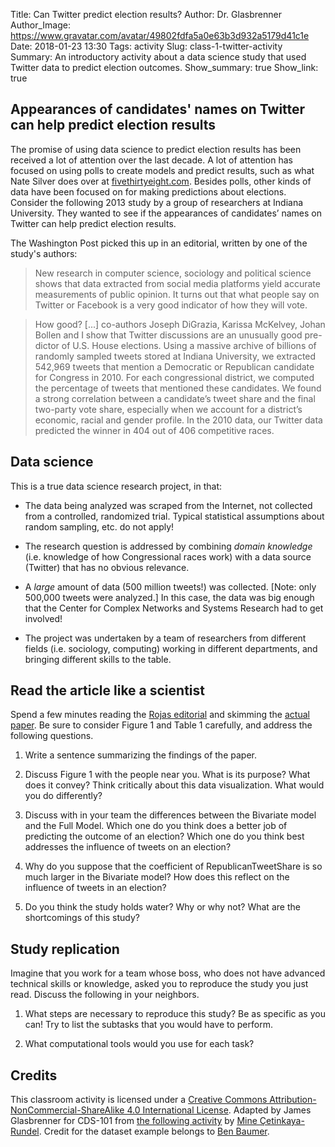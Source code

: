 Title: Can Twitter predict election results?
Author: Dr. Glasbrenner
Author_Image: https://www.gravatar.com/avatar/49802fdfa5a0e63b3d932a5179d41c1e
Date: 2018-01-23 13:30
Tags: activity
Slug: class-1-twitter-activity
Summary: An introductory activity about a data science study that used Twitter data to predict election outcomes.
Show_summary: true
Show_link: true

## Appearances of candidates' names on Twitter can help predict election results

The promise of using data science to predict election results has been received a lot of attention over the last decade.
A lot of attention has focused on using polls to create models and predict results, such as what Nate Silver does over at [fivethirtyeight.com][538].
Besides polls, other kinds of data have been focused on for making predictions about elections.
Consider the following 2013 study by a group of researchers at Indiana University.
They wanted to see if the appearances of candidates’ names on Twitter can help predict election results.

The Washington Post picked this up in an editorial, written by one of the study's authors:

> New research in computer science, sociology and political science shows that data extracted from social media platforms yield accurate measurements of public opinion.
> It turns out that what people say on Twitter or Facebook is a very good indicator of how they will vote.
 
> How good?
> [...]
> co-authors Joseph DiGrazia, Karissa McKelvey, Johan Bollen and I show that Twitter discussions are an unusually good pre- dictor of U.S. House elections.
> Using a massive archive of billions of randomly sampled tweets stored at Indiana University, we extracted 542,969 tweets that mention a Democratic or Republican candidate for Congress in 2010.
> For each congressional district, we computed the percentage of tweets that mentioned these candidates.
> We found a strong correlation between a candidate’s tweet share and the final two-party vote share, especially when we account for a district’s economic, racial and gender profile.
> In the 2010 data, our Twitter data predicted the winner in 404 out of 406 competitive races.

## Data science

This is a true data science research project, in that:

*   The data being analyzed was scraped from the Internet, not collected from a controlled, randomized trial.
    Typical statistical assumptions about random sampling, etc. do not apply!

*   The research question is addressed by combining *domain knowledge* (i.e. knowledge of how Congressional races work) with a data source (Twitter) that has no obvious relevance.

*   A *large* amount of data (500 million tweets!) was collected.
    [Note: only 500,000 tweets were analyzed.]
    In this case, the data was big enough that the Center for Complex Networks and Systems Research had to get involved!

*   The project was undertaken by a team of researchers from different fields (i.e. sociology, computing) working in different departments, and bringing different skills to the table.

## Read the article like a scientist

Spend a few minutes reading the [Rojas editorial][wapo-rojas-editorial] and skimming the [actual paper][digrazia-paper].
Be sure to consider Figure 1 and Table 1 carefully, and address the following questions.

1.  Write a sentence summarizing the findings of the paper.

2.  Discuss Figure 1 with the people near you. What is its purpose? What does it convey?
    Think critically about this data visualization.
    What would you do differently?

3.  Discuss with in your team the differences between the Bivariate model and the Full Model.
    Which one do you think does a better job of predicting the outcome of an election?
    Which one do you think best addresses the influence of tweets on an election?

4.  Why do you suppose that the coefficient of RepublicanTweetShare is so much larger in the Bivariate model?
    How does this reflect on the influence of tweets in an election?

5.  Do you think the study holds water?
    Why or why not?
    What are the shortcomings of this study?

## Study replication

Imagine that you work for a team whose boss, who does not have advanced technical skills or knowledge, asked you to reproduce the study you just read.
Discuss the following in your neighbors.

1.  What steps are necessary to reproduce this study?
    Be as specific as you can!
    Try to list the subtasks that you would have to perform.

2. What computational tools would you use for each task?

## Credits

This classroom activity is licensed under a [Creative Commons Attribution-NonCommercial-ShareAlike 4.0 International License](http://creativecommons.org/licenses/by-nc-sa/4.0/).
Adapted by James Glasbrenner for CDS-101 from [the following activity][duke-sta112-adapted] by [Mine Çetinkaya-Rundel](https://stat.duke.edu/~mc301).
Credit for the dataset example belongs to [Ben Baumer](http://www.math.smith.edu/~bbaumer/).

[538]:                   http://fivethirtyeight.com
[digrazia-paper]:        /doc/DiGrazia2013_SSRN_MoreTweetsMoreVotes-id2235423.pdf
[duke-sta112-adapted]:   https://github.com/mine-cetinkaya-rundel/sta112_f15/blob/8e70667fc8db04f3a65b1c01a57ff747a6c9ed0a/application-exercises/app_Twitter_election_results.Rmd
[wapo-rojas-editorial]:  http://www.washingtonpost.com/opinions/how-twitter-can-predict-an-election/2013/08/11/35ef885a-0108-11e3-96a8-d3b921c0924a_story.html 


